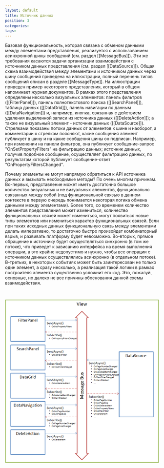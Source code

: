 ```yaml
---
layout: default
title: Источник данных
position: 3
categories: 
tags: 
---
```


Базовая функциональность, которая связана с обменом данными между элементами представления, реализуется с использованием асинхронной шины сообщений (см. раздел [[MessageBus]]). Эти же требования касаются задачи организации взаимодействия с источником данных представления (см. раздел [[DataSource]]). Общая схема взаимодействия между элементами и источником данных через шину сообщений приведена на иллюстрации, полный перечень типов сообщений описан в разделе [[MessageType]]. На иллюстрации приведен пример некоторого представления, который в общем напоминает журнал документов. В рамках этого представления определены несколько визуальных элементов: панель фильтров ([[FilterPanel]]), панель полнотекстового поиска ([[SearchPanel]]), таблица данных ([[DataGrid]]), панель навигации по данным ([[DataNavigation]]) и, например, кнопка, связанная с действием удаления выделенной записи из источника данных ([[DeleteAction]]); а также не визуальный элемент - источник данных ([[DataSource]]). Стрелками показаны потоки данных от элементов к шине и наоборот, а комментарии к стрелкам поясняют, какие сообщения элемент публикует в шину и на какие сообщения шины он подписан. Например, при изменении на панели фильтров, она публикует сообщение-запрос "OnSetPropertyFilters" на фильтрацию данных; источник данных, получив подобное сообщение, осуществляет фильтрацию данных, по результатам которой публикует сообщение-ответ "OnPropertyFiltersChanged".

Почему элементы не могут напрямую обратиться к API источника данных и вызывать необходимые методы? По очень многим причинам. Во-первых, представление может иметь достаточно большое количество визуальных и не визуальных элементов, функционально связанных между собой (под функциональной связью в данном контексте в первую очередь понимается некоторая логика обмена данными между элементами). Более того, со временем количество элементов представления может измениться, количество функциональных связей может измениться, могут появиться новые типы элементов или измениться характер функциональных связей. Если при таких исходных данных функциональную связь между элементами делать императивно, то достаточно быстро произойдет комбинаторный взрыв, и развивать платформу будет невозможно. Во-вторых, прямое обращение к источнику будет осуществляться синхронно (в том же потоке), что приведет к зависанию интерфейса на время выполнения операции, а это крайне недопустимо и нужно, чтобы все операции с источником данных осуществлялись асинхронно (в отдельном потоке). В-третьих, в некоторых событиях может быть заинтересован не только один элемент, а сразу несколько, а реализация такой логики в рамках построителя элемента существенно усложнит его код. Это, пожалуй, основные, но далеко не все причины обоснования данной схемы взаимодействия.

 

![](DataSourceAndMessageBusAspects.png)

 

 

